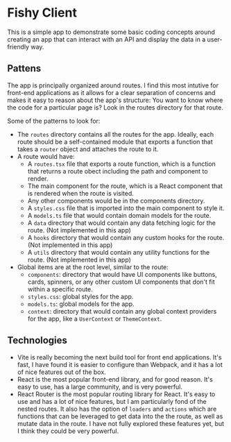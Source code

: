 # Fishy Client

This is a simple app to demonstrate some basic coding concepts around creating
an app that can interact with an API and display the data in a user-friendly
way.

## Pattens

The app is principally organized around routes. I find this most intutive for
front-end applications as it allows for a clear separation of concerns and
makes it easy to reason about the app's structure: You want to know where the code
for a particular page is? Look in the routes directory for that route.

Some of the patterns to look for:

- The `routes` directory contains all the routes for the app. Ideally, each route
  should be a self-contained module that exports a function that takes a `router`
  object and attaches the route to it.
- A route would have:
  - A `routes.tsx` file that exports a route function, which is a function that
    returns a route obect including the path and component to render.
  - The main component for the route, which is a React component that is rendered
    when the route is visited.
  - Any other components would be in the components directory.
  - A `styles.css` file that is imported into the main component to style it.
  - A `models.ts` file that would contain domain models for the route.
  - A `data` directory that would contain any data fetching logic for the route. (Not implemented in this app)
  - A `hooks` directory that would contain any custom hooks for the route. (Not implemented in this app)
  - A `utils` directory that would contain any utility functions for the route. (Not implemented in this app)
- Global items are at the root level, similar to the route:
  - `components`: directory that would have UI components like buttons, cards, spinners, or any other custom UI components that don't fit within a specific route.
  - `styles.css`: global styles for the app.
  - `models.ts`: global models for the app.
  - `context`: directory that would contain any global context providers for the app, like a `UserContext` or `ThemeContext`.

## Technologies

- Vite is really becoming the next build tool for front end applications. It's
  fast, I have found it is easier to configure than Webpack, and it has a lot of
  nice features out of the box.
- React is the most popular front-end library, and for good reason. It's easy to
  use, has a large community, and is very powerful.
- React Router is the most popular routing library for React. It's easy to use
  and has a lot of nice features, but I am particularly fond of the nested routes.
  It also has the option of `loaders` and `actions` which are functions that can
  be leveraged to get data into the the route, as well as mutate data in the route.
  I have not fully explored these features yet, but I think they could be very
  powerful.
